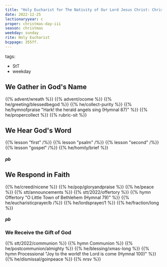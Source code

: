 ```yaml
---
title: "Holy Eucharist for The Nativity of Our Lord Jesus Christ: Christmas Day"
date: 2022-12-25
lectionaryyear: c
proper: christmas-day-iii
season: christmas
weekday: sunday
rite: Holy Eucharist
bcppage: 355ff.
---
```

tags:
- StT
- weekday

## We Gather in God's Name
{{% advent/wreath %}}
{{% advent/ocome %}}
{{% he/greeting/blessedbegod %}}
{{% he/collect-purity %}}
{{% he/hymnofpraise "Hark! the herald angels sing (Hymnal 87)" %}}
{{% he/propercollect %}}
{{% rubric-sit %}}

## We Hear God's Word
{{% lesson "first" /%}}
{{% lesson "psalm" /%}}
{{% lesson "second" /%}}
{{% lesson "gospel" /%}}
{{% he/homily/brief %}}

##### pb
## We Respond in Faith
{{% he/creed/nicene %}}
{{% he/pop/gloryandpraise %}}
{{% he/peace %}}
{{% stt/announcements %}}
{{% stt/2022/offertory %}}
{{% hymn Offertory "O Little Town of Bethlehem (Hymnal 79)" %}}
{{% he/eucharisticprayer/b /%}}
{{% he/lordsprayer/1 %}}
{{% he/fraction/long %}}

##### pb
### We Receive the Gift of God
{{% stt/2022/communion %}}
{{% hymn Communion %}}
{{% he/postcommunion/almighty %}}
{{% he/blessing/xmas-long %}}
{{% hymn Processional "Joy to the world! the Lord is come (Hymnal 100)" %}}
{{% he/dismissal/goinpeace %}}
{{% nrsv %}}

